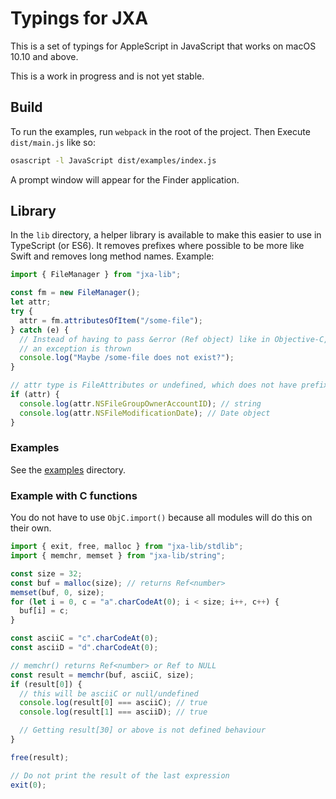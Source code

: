 # Typings for JXA

This is a set of typings for AppleScript in JavaScript that works on macOS 10.10 and above.

This is a work in progress and is not yet stable.

## Build

To run the examples, run `webpack` in the root of the project. Then Execute `dist/main.js` like so:

```sh
osascript -l JavaScript dist/examples/index.js
```

A prompt window will appear for the Finder application.

## Library

In the `lib` directory, a helper library is available to make this easier to use in TypeScript (or ES6). It removes prefixes where possible to be more like Swift and removes long method names. Example:

```typescript
import { FileManager } from "jxa-lib";

const fm = new FileManager();
let attr;
try {
  attr = fm.attributesOfItem("/some-file");
} catch (e) {
  // Instead of having to pass &error (Ref object) like in Objective-C,
  // an exception is thrown
  console.log("Maybe /some-file does not exist?");
}

// attr type is FileAttributes or undefined, which does not have prefixes removed
if (attr) {
  console.log(attr.NSFileGroupOwnerAccountID); // string
  console.log(attr.NSFileModificationDate); // Date object
}
```

### Examples

See the [examples](examples) directory.

### Example with C functions

You do not have to use `ObjC.import()` because all modules will do this on their own.

```typescript
import { exit, free, malloc } from "jxa-lib/stdlib";
import { memchr, memset } from "jxa-lib/string";

const size = 32;
const buf = malloc(size); // returns Ref<number>
memset(buf, 0, size);
for (let i = 0, c = "a".charCodeAt(0); i < size; i++, c++) {
  buf[i] = c;
}

const asciiC = "c".charCodeAt(0);
const asciiD = "d".charCodeAt(0);

// memchr() returns Ref<number> or Ref to NULL
const result = memchr(buf, asciiC, size);
if (result[0]) {
  // this will be asciiC or null/undefined
  console.log(result[0] === asciiC); // true
  console.log(result[1] === asciiD); // true

  // Getting result[30] or above is not defined behaviour
}

free(result);

// Do not print the result of the last expression
exit(0);
```
